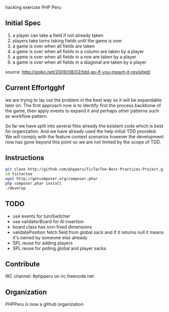 hacking exercise PHP Peru

Initial Spec
------------

1. a player can take a field if not already taken
2. players take turns taking fields until the game is over
3. a game is over when all fields are taken
4. a game is over when all fields in a column are taken by a player
5. a game is over when all fields in a row are taken by a player
6. a game is over when all fields in a diagonal are taken by a player

source: http://gojko.net/2009/08/02/tdd-as-if-you-meant-it-revisited/

Current Effortgghf
--------------
we are trying to lay out the problem in the best way so it will be
expandable later on. The first approach now is to identify first the
process backbone of the game, then apply events to expand it and
perhaps other patterns such as workflow pattern.

So far we have split into several files already the existent code
which is best for organization. And we have already used the help
initial TDD provided. We will comply with the feature context
scenarios however the development now has gone beyond this point
so we are not limited by the scope of TDD.

Instructions
------------

```sh
git clone http://github.com/phpperu/TicTacToe-Best-Practices-Project.git tictactoe
cd tictactoe
wget http://getcomposer.org/composer.phar
php composer.phar install
./develop
```

TODO
----

* use events for turnSwitcher
* use validatorBoard for AI insertion
* board class has non-fixed dimensions
* validatePosition
    fetch field from global sack and if it returns null it means it's owned by someone else already
* SPL reuse for adding players
* SPL reuse for polling global and player sacks

Contribute
----------

IRC channel: #phpperu on irc.freenode.net

Organization
------------

PHPPeru is now a github organization
